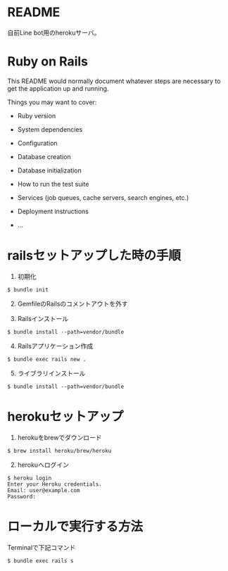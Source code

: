 # README

自前Line bot用のherokuサーバ。

# Ruby on Rails

This README would normally document whatever steps are necessary to get the
application up and running.

Things you may want to cover:

* Ruby version

* System dependencies

* Configuration

* Database creation

* Database initialization

* How to run the test suite

* Services (job queues, cache servers, search engines, etc.)

* Deployment instructions

* ...

# railsセットアップした時の手順

1. 初期化

```
$ bundle init
```

2. GemfileのRailsのコメントアウトを外す

3. Railsインストール

```
$ bundle install --path=vendor/bundle
```

4. Railsアプリケーション作成

```
$ bundle exec rails new .
```

5. ライブラリインストール

```
$ bundle install --path=vendor/bundle
```

# herokuセットアップ

1. herokuをbrewでダウンロード

```
$ brew install heroku/brew/heroku
```

2. herokuへログイン

```
$ heroku login
Enter your Heroku credentials.
Email: user@example.com
Password:
```

# ローカルで実行する方法

Terminalで下記コマンド

```
$ bundle exec rails s
```